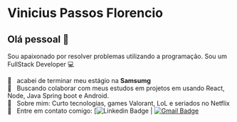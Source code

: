 # Vinicius Passos Florencio

## Olá pessoal 👋
Sou apaixonado por resolver problemas utilizando a programação.
Sou um FullStack Developer :computer:

 :iphone: &nbsp; acabei de terminar meu estágio na **Samsumg**
 <br/> :green_book: &nbsp; Buscando colaborar com meus estudos em projetos em usando React, Node, Java Spring boot e Android.
 <br/> 💬  &nbsp; Sobre mim: Curto tecnologias, games Valorant, LoL e seriados no Netflix
 <br/> :email: &nbsp; Entre em contato comigo: [![Linkedin Badge](https://img.shields.io/badge/-ViniciusFlorencio-blue?style=flat-square&logo=Linkedin&logoColor=white&link=https://www.linkedin.com/in/vin%C3%ADcius-passos-florencio-499b67115/) 
| 
[![Gmail Badge](https://img.shields.io/badge/-florenciovinicius4403@gmail.com-c14438?style=flat-square&logo=Gmail&logoColor=white&link=florenciovinicius4403@gmail.com)](mailto:florenciovinicius4403@gmail.com)
